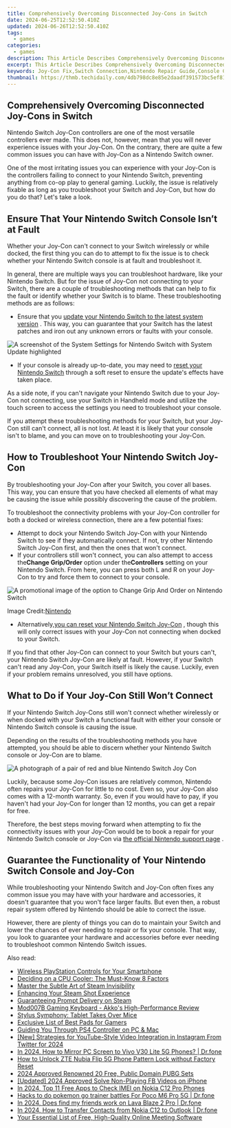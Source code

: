 ```yaml
---
title: Comprehensively Overcoming Disconnected Joy-Cons in Switch
date: 2024-06-25T12:52:50.410Z
updated: 2024-06-26T12:52:50.410Z
tags:
  - games
categories:
  - games
description: This Article Describes Comprehensively Overcoming Disconnected Joy-Cons in Switch
excerpt: This Article Describes Comprehensively Overcoming Disconnected Joy-Cons in Switch
keywords: Joy-Con Fix,Switch Connection,Nintendo Repair Guide,Console Controller Fix,Gamepad Reconnect,Joy-Con Reset Procedure,Disconnected Joy-Con Solution
thumbnail: https://thmb.techidaily.com/4db798dc8e85e2daadf391573bc5ef81d7d7a8b53e675ec2733be93146fbbb0f.jpg
---
```


## Comprehensively Overcoming Disconnected Joy-Cons in Switch

 Nintendo Switch Joy-Con controllers are one of the most versatile controllers ever made. This does not, however, mean that you will never experience issues with your Joy-Con. On the contrary, there are quite a few common issues you can have with Joy-Con as a Nintendo Switch owner.

 One of the most irritating issues you can experience with your Joy-Con is the controllers failing to connect to your Nintendo Switch, preventing anything from co-op play to general gaming. Luckily, the issue is relatively fixable as long as you troubleshoot your Switch and Joy-Con, but how do you do that? Let's take a look.

## Ensure That Your Nintendo Switch Console Isn’t at Fault

 Whether your Joy-Con can't connect to your Switch wirelessly or while docked, the first thing you can do to attempt to fix the issue is to check whether your Nintendo Switch console is at fault and troubleshoot it.

 In general, there are multiple ways you can troubleshoot hardware, like your Nintendo Switch. But for the issue of Joy-Con not connecting to your Switch, there are a couple of troubleshooting methods that can help to fix the fault or identify whether your Switch is to blame. These troubleshooting methods are as follows:

* Ensure that you [update your Nintendo Switch to the latest system version](https://www.makeuseof.com/how-to-update-nintendo-switch/) . This way, you can guarantee that your Switch has the latest patches and iron out any unknown errors or faults with your console.

![A screenshot of the System Settings for Nintendo Switch with System Update highlighted](https://static1.makeuseofimages.com/wordpress/wp-content/uploads/2023/06/system-settings-nintendo-switch-1.jpg)

* If your console is already up-to-date, you may need to [reset your Nintendo Switch](https://www.makeuseof.com/ways-to-reset-nintendo-switch/) through a soft reset to ensure the update's effects have taken place.

 As a side note, if you can't navigate your Nintendo Switch due to your Joy-Con not connecting, use your Switch in Handheld mode and utilize the touch screen to access the settings you need to troubleshoot your console.

 If you attempt these troubleshooting methods for your Switch, but your Joy-Con still can't connect, all is not lost. At least it is likely that your console isn't to blame, and you can move on to troubleshooting your Joy-Con.

## How to Troubleshoot Your Nintendo Switch Joy-Con

 By troubleshooting your Joy-Con after your Switch, you cover all bases. This way, you can ensure that you have checked all elements of what may be causing the issue while possibly discovering the cause of the problem.

 To troubleshoot the connectivity problems with your Joy-Con controller for both a docked or wireless connection, there are a few potential fixes:

* Attempt to dock your Nintendo Switch Joy-Con with your Nintendo Switch to see if they automatically connect. If not, try other Nintendo Switch Joy-Con first, and then the ones that won't connect.
* If your controllers still won't connect, you can also attempt to access the**Change Grip/Order** option under the**Controllers** setting on your Nintendo Switch. From here, you can press both L and R on your Joy-Con to try and force them to connect to your console.

![A promotional image of the option to Change Grip And Order on Nintendo Switch](https://static1.makeuseofimages.com/wordpress/wp-content/uploads/2023/09/img12.jpg)

 Image Credit:[Nintendo](https://www.nintendo.com/my/support/switch/controller/index.html)

* Alternatively,[you can reset your Nintendo Switch Joy-Con](https://www.makeuseof.com/nintendo-switch-how-to-reset-joy-cons/) , though this will only correct issues with your Joy-Con not connecting when docked to your Switch.

 If you find that other Joy-Con can connect to your Switch but yours can't, your Nintendo Switch Joy-Con are likely at fault. However, if your Switch can't read any Joy-Con, your Switch itself is likely the cause. Luckily, even if your problem remains unresolved, you still have options.

## What to Do if Your Joy-Con Still Won’t Connect

 If your Nintendo Switch Joy-Cons still won't connect whether wirelessly or when docked with your Switch a functional fault with either your console or Nintendo Switch console is causing the issue.

 Depending on the results of the troubleshooting methods you have attempted, you should be able to discern whether your Nintendo Switch console or Joy-Con are to blame.

![A photograph of a pair of red and blue Nintendo Switch Joy Con](https://static1.makeuseofimages.com/wordpress/wp-content/uploads/2023/09/sara-kurfess-jqprecmineu-unsplash-1.jpg)

 Luckily, because some Joy-Con issues are relatively common, Nintendo often repairs your Joy-Con for little to no cost. Even so, your Joy-Con also comes with a 12-month warranty. So, even if you would have to pay, if you haven't had your Joy-Con for longer than 12 months, you can get a repair for free.

 Therefore, the best steps moving forward when attempting to fix the connectivity issues with your Joy-Con would be to book a repair for your Nintendo Switch console or Joy-Con via [the official Nintendo support page](https://repair.nintendo.com/cc/soConsumer.html) .

## Guarantee the Functionality of Your Nintendo Switch Console and Joy-Con

 While troubleshooting your Nintendo Switch and Joy-Con often fixes any common issue you may have with your hardware and accessories, it doesn't guarantee that you won't face larger faults. But even then, a robust repair system offered by Nintendo should be able to correct the issue.

 However, there are plenty of things you can do to maintain your Switch and lower the chances of ever needing to repair or fix your console. That way, you look to guarantee your hardware and accessories before ever needing to troubleshoot common Nintendo Switch issues.


<ins class="adsbygoogle"
     style="display:block"
     data-ad-format="autorelaxed"
     data-ad-client="ca-pub-7571918770474297"
     data-ad-slot="1223367746"></ins>



<ins class="adsbygoogle"
     style="display:block"
     data-ad-client="ca-pub-7571918770474297"
     data-ad-slot="8358498916"
     data-ad-format="auto"
     data-full-width-responsive="true"></ins>

<span class="atpl-alsoreadstyle">Also read:</span>
<div><ul>
<li><a href="https://games-able.techidaily.com/wireless-playstation-controls-for-your-smartphone/"><u>Wireless PlayStation Controls for Your Smartphone</u></a></li>
<li><a href="https://games-able.techidaily.com/deciding-on-a-cpu-cooler-the-must-know-8-factors/"><u>Deciding on a CPU Cooler: The Must-Know 8 Factors</u></a></li>
<li><a href="https://games-able.techidaily.com/master-the-subtle-art-of-steam-invisibility/"><u>Master the Subtle Art of Steam Invisibility</u></a></li>
<li><a href="https://games-able.techidaily.com/enhancing-your-steam-shot-experience/"><u>Enhancing Your Steam Shot Experience</u></a></li>
<li><a href="https://games-able.techidaily.com/guaranteeing-prompt-delivery-on-steam/"><u>Guaranteeing Prompt Delivery on Steam</u></a></li>
<li><a href="https://games-able.techidaily.com/mod007b-gaming-keyboard-akkos-high-performance-review/"><u>Mod007B Gaming Keyboard - Akko's High-Performance Review</u></a></li>
<li><a href="https://games-able.techidaily.com/stylus-symphony-tablet-takes-over-mice/"><u>Stylus Symphony: Tablet Takes Over Mice</u></a></li>
<li><a href="https://games-able.techidaily.com/exclusive-list-of-best-pads-for-gamers/"><u>Exclusive List of Best Pads for Gamers</u></a></li>
<li><a href="https://games-able.techidaily.com/guiding-you-through-ps4-controller-on-pc-and-mac/"><u>Guiding You Through PS4 Controller on PC & Mac</u></a></li>
<li><a href="https://twitter-clips.techidaily.com/new-strategies-for-youtube-style-video-integration-in-instagram-from-twitter-for-2024/"><u>[New] Strategies for YouTube-Style Video Integration in Instagram From Twitter for 2024</u></a></li>
<li><a href="https://screen-mirror.techidaily.com/in-2024-how-to-mirror-pc-screen-to-vivo-v30-lite-5g-phones-drfone-by-drfone-android/"><u>In 2024, How to Mirror PC Screen to Vivo V30 Lite 5G Phones? | Dr.fone</u></a></li>
<li><a href="https://unlock-android.techidaily.com/how-to-unlock-zte-nubia-flip-5g-phone-pattern-lock-without-factory-reset-by-drfone-android/"><u>How to Unlock ZTE Nubia Flip 5G Phone Pattern Lock without Factory Reset</u></a></li>
<li><a href="https://extra-support.techidaily.com/2024-approved-renowned-20-free-public-domain-pubg-sets/"><u>2024 Approved  Renowned 20 Free, Public Domain PUBG Sets</u></a></li>
<li><a href="https://facebook-video-recording.techidaily.com/updated-2024-approved-solve-non-playing-fb-videos-on-iphone/"><u>[Updated] 2024 Approved  Solve Non-Playing FB Videos on iPhone</u></a></li>
<li><a href="https://sim-unlock.techidaily.com/in-2024-top-11-free-apps-to-check-imei-on-nokia-c12-pro-phones-by-drfone-android/"><u>In 2024, Top 11 Free Apps to Check IMEI on Nokia C12 Pro Phones</u></a></li>
<li><a href="https://pokemon-go-android.techidaily.com/hacks-to-do-pokemon-go-trainer-battles-for-poco-m6-pro-5g-drfone-by-drfone-virtual-android/"><u>Hacks to do pokemon go trainer battles For Poco M6 Pro 5G | Dr.fone</u></a></li>
<li><a href="https://location-social.techidaily.com/in-2024-does-find-my-friends-work-on-lava-blaze-2-pro-drfone-by-drfone-virtual-android/"><u>In 2024, Does find my friends work on Lava Blaze 2 Pro | Dr.fone</u></a></li>
<li><a href="https://android-transfer.techidaily.com/in-2024-how-to-transfer-contacts-from-nokia-c12-to-outlook-drfone-by-drfone-transfer-from-android-transfer-from-android/"><u>In 2024, How to Transfer Contacts from Nokia C12 to Outlook | Dr.fone</u></a></li>
<li><a href="https://screen-capture.techidaily.com/your-essential-list-of-free-high-quality-online-meeting-software/"><u>Your Essential List of Free, High-Quality Online Meeting Software</u></a></li>
</ul></div>
